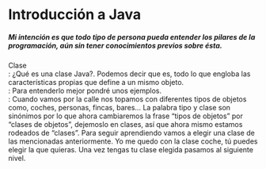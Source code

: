 # Introducción a Java
##### Mi intención es que todo tipo de persona pueda entender los pilares de la programación, aún sin tener conocimientos previos sobre ésta.
Clase  
  : ¿Qué es una clase Java?. Podemos decir que es, todo lo que engloba las características propias que define a un mismo objeto.   
: Para entenderlo mejor pondré unos ejemplos.  
: Cuando vamos por la calle nos topamos con diferentes tipos de objetos como, coches, personas, fincas, bares…
La palabra tipo y clase son sinónimos por lo que ahora cambiaremos la frase “tipos de objetos” por “clases de objetos”, dejemoslo en clases, así que ahora mismo estamos rodeados de “clases”. Para seguir aprendiendo vamos a elegir una clase de las mencionadas anteriormente. 
Yo me quedo con la clase coche, tú puedes elegir la que quieras. Una vez tengas tu clase elegida pasamos al siguiente nivel. 

